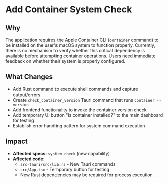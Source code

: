 # Add Container System Check

## Why

The application requires the Apple Container CLI (`container` command) to be installed on the user's macOS system to function properly. Currently, there is no mechanism to verify whether this critical dependency is available before attempting container operations. Users need immediate feedback on whether their system is properly configured.

## What Changes

- Add Rust command to execute shell commands and capture output/errors
- Create `check_container_version` Tauri command that runs `container --version`
- Add frontend functionality to invoke the container version check
- Add temporary UI button "Is container installed?" to the main dashboard for testing
- Establish error handling pattern for system command execution

## Impact

- **Affected specs:** `system-check` (new capability)
- **Affected code:**
  - `src-tauri/src/lib.rs` - New Tauri commands
  - `src/App.tsx` - Temporary button for testing
  - New Rust dependencies may be required for process execution
